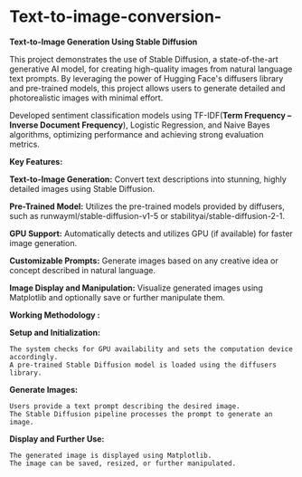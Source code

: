 # Text-to-image-conversion-

**Text-to-Image Generation Using Stable Diffusion**

This project demonstrates the use of Stable Diffusion, a state-of-the-art generative AI model, for creating high-quality images from natural language text prompts. By leveraging the power of Hugging Face's diffusers library and pre-trained models, this project allows users to generate detailed and photorealistic images with minimal effort.

Developed sentiment classification models using TF-IDF(**Term Frequency – Inverse Document Frequency**), Logistic Regression, and Naive Bayes algorithms, optimizing performance and achieving strong evaluation metrics. 


**Key Features:**

**Text-to-Image Generation:** Convert text descriptions into stunning, highly detailed images using Stable Diffusion.

**Pre-Trained Model:** Utilizes the pre-trained models provided by diffusers, such as runwayml/stable-diffusion-v1-5 or stabilityai/stable-diffusion-2-1.

**GPU Support:** Automatically detects and utilizes GPU (if available) for faster image generation.

**Customizable Prompts:** Generate images based on any creative idea or concept described in natural language.

**Image Display and Manipulation:** Visualize generated images using Matplotlib and optionally save or further manipulate them.


**Working Methodology :**

**Setup and Initialization:**

    The system checks for GPU availability and sets the computation device accordingly.
    A pre-trained Stable Diffusion model is loaded using the diffusers library.
    
**Generate Images:**

    Users provide a text prompt describing the desired image.
    The Stable Diffusion pipeline processes the prompt to generate an image.
    
**Display and Further Use:**

    The generated image is displayed using Matplotlib.
    The image can be saved, resized, or further manipulated.


